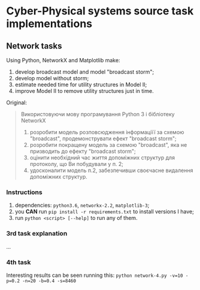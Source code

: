 # Cyber-Physical systems source task implementations

## Network tasks
Using Python, NetworkX and Matplotlib make:

1) develop broadcast model and model "broadcast storm";
2) develop model without storm;
3) estimate needed time for utility structures in Model II;
4) improve Model II to remove utility structures just in time.

Original:

> Використовуючи мову програмування Python 3 і бібліотеку NetworkX
> 1) розробити модель розповсюдження інформаціїї за схемою "broadcast", продемонструвати ефект "broadcast storm";
> 2) розробити покращену модель за схемою "broadcast", яка не призводить до ефекту "broadcast storm";
> 3) оцінити необхідний час життя допоміжних структур для протоколу, що Ви побудували у п. 2;
> 4) удосконалити модель п.2, забезпечивши своєчасне видалення допоміжних структур.

### Instructions

1) dependencies: `python3.6`, `networkx-2.2`, `matplotlib-3`;
2) you **CAN** run `pip install -r requirements.txt` to install versions I have;
3) run `python <script> [--help]` to run any of them.

### 3rd task explanation
...

### 4th task

Interesting results can be seen running this:
`python network-4.py -v=10 -p=0.2 -n=20 -b=0.4 -s=8460`
